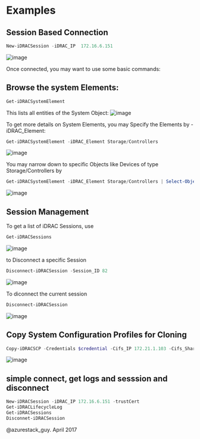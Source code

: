 # Examples

## Session Based Connection

```Powershell
New-iDRACSession -iDRAC_IP  172.16.6.151
```
![image](https://cloud.githubusercontent.com/assets/8255007/24998506/a256f0d2-203a-11e7-85d5-7185d712e599.png)

Once connected, you may want to use some basic commands:
## Browse the system Elements:

```Powershell
Get-iDRACSystemElement
```
This lists all entities of the System Object:
![image](https://cloud.githubusercontent.com/assets/8255007/24998676/3e90086c-203b-11e7-895c-fa0863d08ca4.png)

To get more details on System Elements, you may Specify the Elements by -iDRAC_Element:
```Powershell
Get-iDRACSystemElement -iDRAC_Element Storage/Controllers
```  

![image](https://cloud.githubusercontent.com/assets/8255007/24998761/899e6380-203b-11e7-86af-e9b34ba8acab.png)

You may narrow down to specific Objects like Devices of type Storage/Controllers by
```Powershell
Get-iDRACSystemElement -iDRAC_Element Storage/Controllers | Select-Object -ExpandProperty Devices
```

![image](https://cloud.githubusercontent.com/assets/8255007/24998900/eccf2296-203b-11e7-929b-f166fc9afc35.png)

## Session Management
To get a list of iDRAC Sessions, use
```Powershell
Get-iDRACSessions
```
![image](https://cloud.githubusercontent.com/assets/8255007/25011629/515984c2-206e-11e7-9c2d-b29971adb9c7.png)

to Disconnect a specific Session

```Powershell
Disconnect-iDRACSession -Session_ID 82
```
![image](https://cloud.githubusercontent.com/assets/8255007/25011729/aa453572-206e-11e7-9555-557966f4a722.png)

To diconnect the current session

```Powershell
Disconnect-iDRACSession
```
![image](https://cloud.githubusercontent.com/assets/8255007/25012052/94c2261e-206f-11e7-8b18-fe0705e23840.png)

## Copy System Configuration Profiles for Cloning
```Powershell
Copy-iDRACSCP -Credentials $credential -Cifs_IP 172.21.1.103 -Cifs_Sharename dscfra -Filename export3.xml -waitcomplete
```
![image](https://cloud.githubusercontent.com/assets/8255007/25037685/d52e68c6-20fa-11e7-9b8c-8a56a273f0a5.png)

## simple connect, get logs and sesssion and disconnect

```Powershell
New-iDRACSession -iDRAC_IP 172.16.6.151 -trustCert
Get-iDRACLifecycleLog
Get-iDRACSessions
Disconnet-iDRACSession
```
@azurestack_guy. April 2017
